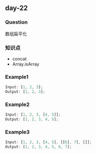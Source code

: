 ## day-22

### Question

数组扁平化

### 知识点

- concat
- Array.isArray

### Example1

```js
Input: [1, 2, 3];
Output: [1, 2, 3];
```

### Example2

```js
Input: [1, 2, 3, [4, 5]];
Output: [1, 2, 3, 4, 5];
```

### Example3

```js
Input: [1, 2, 3, [4, 5], [[6], 7], []];
Output: [1, 2, 3, 4, 5, 6, 7];
```
